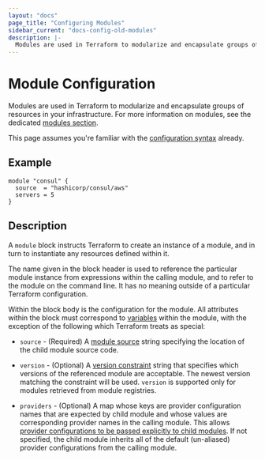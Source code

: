 ```yaml
---
layout: "docs"
page_title: "Configuring Modules"
sidebar_current: "docs-config-old-modules"
description: |-
  Modules are used in Terraform to modularize and encapsulate groups of resources in your infrastructure. For more information on modules, see the dedicated modules section.
---
```


# Module Configuration

Modules are used in Terraform to modularize and encapsulate groups of
resources in your infrastructure. For more information on modules, see
the dedicated
[modules section](/docs/modules/index.html).

This page assumes you're familiar with the
[configuration syntax](/docs/configuration/syntax.html)
already.

## Example

```hcl
module "consul" {
  source  = "hashicorp/consul/aws"
  servers = 5
}
```

## Description

A `module` block instructs Terraform to create an instance of a module,
and in turn to instantiate any resources defined within it.

The name given in the block header is used to reference the particular module
instance from expressions within the calling module, and to refer to the
module on the command line. It has no meaning outside of a particular
Terraform configuration.

Within the block body is the configuration for the module. All attributes
within the block must correspond to [variables](/docs/configuration/variables.html)
within the module, with the exception of the following which Terraform
treats as special:

* `source` - (Required) A [module source](/docs/modules/sources.html) string
  specifying the location of the child module source code.

* `version` - (Optional) A [version constraint](/docs/modules/usage.html#module-versions)
  string that specifies which versions of the referenced module are acceptable.
  The newest version matching the constraint will be used. `version` is supported
  only for modules retrieved from module registries.

* `providers` - (Optional) A map whose keys are provider configuration names
  that are expected by child module and whose values are corresponding
  provider names in the calling module. This allows
  [provider configurations to be passed explicitly to child modules](/docs/modules/usage.html#providers-within-modules).
  If not specified, the child module inherits all of the default (un-aliased)
  provider configurations from the calling module.
